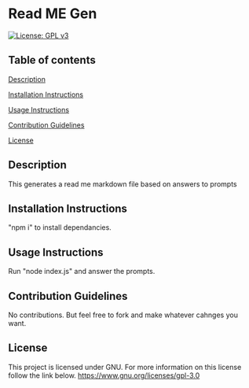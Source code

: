 # Read ME Gen
[![License: GPL v3](https://img.shields.io/badge/License-GPLv3-blue.svg)](https://www.gnu.org/licenses/gpl-3.0)
## Table of contents

 [Description](./#description)

 [Installation Instructions](./#installation-instructions)

 [Usage Instructions](./#usage-instructions)

 [Contribution Guidelines](./#contribution-guidelines)

 [License](./#license)
## Description
This generates a read me markdown file based on answers to prompts

## Installation Instructions
"npm i" to install dependancies.

## Usage Instructions
Run "node index.js" and answer the prompts.

## Contribution Guidelines
No contributions. But feel free to fork and make whatever cahnges you want.


## License
This project is licensed under GNU. For more information on this license follow the link below.
https://www.gnu.org/licenses/gpl-3.0
    
